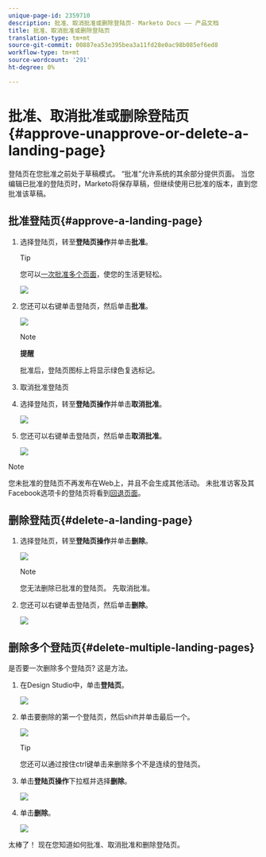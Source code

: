 ```yaml
---
unique-page-id: 2359710
description: 批准、取消批准或删除登陆页- Marketo Docs —— 产品文档
title: 批准、取消批准或删除登陆页
translation-type: tm+mt
source-git-commit: 00887ea53e395bea3a11fd28e0ac98b085ef6ed8
workflow-type: tm+mt
source-wordcount: '291'
ht-degree: 0%

---
```



# 批准、取消批准或删除登陆页{#approve-unapprove-or-delete-a-landing-page}

登陆页在您批准之前处于草稿模式。 “批准”允许系统的其余部分提供页面。 当您编辑已批准的登陆页时，Marketo将保存草稿，但继续使用已批准的版本，直到您批准该草稿。

## 批准登陆页{#approve-a-landing-page}

1. 选择登陆页，转至&#x200B;**登陆页操作**&#x200B;并单击&#x200B;**批准**。

   >[!TIP]
   >
   >您可以[一次批准多个页面](../../../../product-docs/demand-generation/landing-pages/landing-page-actions/approve-multiple-landing-pages-at-once.md)，使您的生活更轻松。

   ![](assets/image2014-9-16-15-3a28-3a22.png)

1. 您还可以右键单击登陆页，然后单击&#x200B;**批准**。

   ![](assets/image2014-9-16-15-3a30-3a4.png)

   >[!NOTE]
   >
   >**提醒**
   >
   >
   >批准后，登陆页图标上将显示绿色复选标记。

1. 取消批准登陆页
1. 选择登陆页，转至&#x200B;**登陆页操作**&#x200B;并单击&#x200B;**取消批准**。

   ![](assets/image2014-9-16-15-3a31-3a8.png)

1. 您还可以右键单击登陆页，然后单击&#x200B;**取消批准**。

   ![](assets/image2014-9-16-15-3a31-3a34.png)

>[!NOTE]
>
>您未批准的登陆页不再发布在Web上，并且不会生成其他活动。 未批准访客及其Facebook选项卡的登陆页将看到[回退页面](../../../../product-docs/administration/settings/set-a-fallback-page.md)。

## 删除登陆页{#delete-a-landing-page}

1. 选择登陆页，转至&#x200B;**登陆页操作**&#x200B;并单击&#x200B;**删除**。

   ![](assets/image2014-9-16-15-3a49-3a59.png)

   >[!NOTE]
   >
   >您无法删除已批准的登陆页。 先取消批准。

1. 您还可以右键单击登陆页，然后单击&#x200B;**删除**。

   ![](assets/image2014-9-16-15-3a50-3a40.png)

## 删除多个登陆页{#delete-multiple-landing-pages}

是否要一次删除多个登陆页? 这是方法。

1. 在Design Studio中，单击&#x200B;**登陆页**。

   ![](assets/one.png)

1. 单击要删除的第一个登陆页，然后shift并单击最后一个。

   ![](assets/two.png)

   >[!TIP]
   >
   >您还可以通过按住ctrl键单击来删除多个不是连续的登陆页。

1. 单击&#x200B;**登陆页操作**&#x200B;下拉框并选择&#x200B;**删除**。

   ![](assets/three.png)

1. 单击&#x200B;**删除**。

   ![](assets/four.png)

太棒了！ 现在您知道如何批准、取消批准和删除登陆页。
